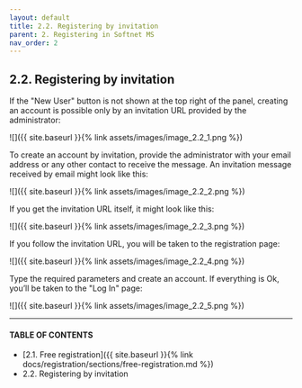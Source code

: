 ```yaml
---
layout: default
title: 2.2. Registering by invitation
parent: 2. Registering in Softnet MS
nav_order: 2
---
```


## 2.2. Registering by invitation

If the "New User" button is not shown at the top right of the panel, creating an account is possible only by an invitation URL provided by the administrator:  

![]({{ site.baseurl }}{% link assets/images/image_2.2_1.png %})

To create an account by invitation, provide the administrator with your email address or any other contact to receive the message. An invitation message received by email might look like this:  

![]({{ site.baseurl }}{% link assets/images/image_2.2_2.png %})

If you get the invitation URL itself, it might look like this:  

![]({{ site.baseurl }}{% link assets/images/image_2.2_3.png %})

If you follow the invitation URL, you will be taken to the registration page:  

![]({{ site.baseurl }}{% link assets/images/image_2.2_4.png %})

Type the required parameters and create an account. If everything is Ok, you’ll be taken to the "Log In" page:  

![]({{ site.baseurl }}{% link assets/images/image_2.2_5.png %})

---
#### TABLE OF CONTENTS
* [2.1. Free registration]({{ site.baseurl }}{% link docs/registration/sections/free-registration.md %})
* 2.2. Registering by invitation
